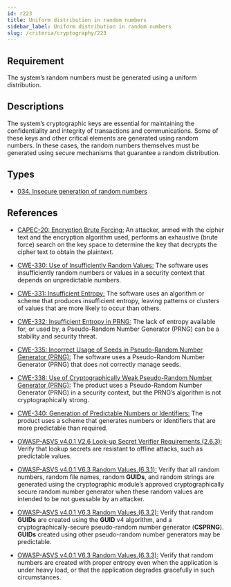 ```yaml
---
id: r223
title: Uniform distribution in random numbers
sidebar_label: Uniform distribution in random numbers
slug: /criteria/cryptography/223
---
```


## Requirement

The system’s random numbers
must be generated using a uniform distribution.

## Descriptions

The system’s cryptographic keys are essential
for maintaining the confidentiality
and integrity of transactions
and communications.
Some of these keys
and other critical elements
are generated using random numbers.
In these cases,
the random numbers themselves
must be generated
using secure mechanisms
that guarantee a random distribution.

## Types

- [034. Insecure generation of random numbers](/types/034)

## References

- [CAPEC-20: Encryption Brute Forcing:](https://capec.mitre.org/data/definitions/20.html)
An attacker, armed with the cipher text
and the encryption algorithm used,
performs an exhaustive (brute force) search
on the key space
to determine the key
that decrypts the cipher text
to obtain the plaintext.

- [CWE-330: Use of Insufficiently Random Values:](https://cwe.mitre.org/data/definitions/330.html)
The software uses
insufficiently random numbers
or values in a security context
that depends on unpredictable numbers.

- [CWE-331: Insufficient Entropy:](https://cwe.mitre.org/data/definitions/331.html)
The software uses an algorithm
or scheme that produces insufficient entropy,
leaving patterns
or clusters of values
that are more likely
to occur than others.

- [CWE-332: Insufficient Entropy in PRNG:](https://cwe.mitre.org/data/definitions/332.html)
The lack of entropy available for,
or used by,
a Pseudo-Random Number Generator (PRNG)
can be a stability
and security threat.

- [CWE-335: Incorrect Usage of Seeds in Pseudo-Random Number Generator (PRNG):](https://cwe.mitre.org/data/definitions/335.html)
The software uses
a Pseudo-Random Number Generator (PRNG)
that does not correctly manage seeds.

- [CWE-338: Use of Cryptographically Weak Pseudo-Random Number Generator (PRNG):](https://cwe.mitre.org/data/definitions/338.html)
The product uses
a Pseudo-Random Number Generator (PRNG)
in a security context,
but the PRNG’s algorithm
is not cryptographically strong.

- [CWE-340: Generation of Predictable Numbers or Identifiers:](https://cwe.mitre.org/data/definitions/340.html)
The product uses
a scheme that generates
numbers or identifiers
that are more predictable than required.

- [OWASP-ASVS v4.0.1 V2.6 Look-up Secret Verifier Requirements.(2.6.3):](https://owasp.org/www-project-application-security-verification-standard/)
Verify that lookup secrets
are resistant to offline attacks,
such as predictable values.

- [OWASP-ASVS v4.0.1 V6.3 Random Values.(6.3.1):](https://owasp.org/www-project-application-security-verification-standard/)
Verify that all random numbers,
random file names,
random **GUIDs**,
and random strings
are generated using
the cryptographic module’s
approved cryptographically secure
random number generator
when these random values
are intended to be not guessable
by an attacker.

- [OWASP-ASVS v4.0.1 V6.3 Random Values.(6.3.2):](https://owasp.org/www-project-application-security-verification-standard/)
Verify that random **GUIDs**
are created using the **GUID** v4 algorithm,
and a cryptographically-secure
pseudo-random number generator (**CSPRNG**).
**GUIDs** created using other
pseudo-random number generators
may be predictable.

- [OWASP-ASVS v4.0.1 V6.3 Random Values.(6.3.3):](https://owasp.org/www-project-application-security-verification-standard/)
Verify that random numbers
are created with proper entropy
even when the application is under heavy load,
or that the application degrades gracefully
in such circumstances.
